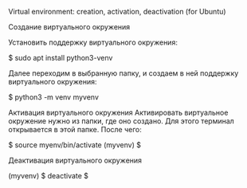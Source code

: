 Virtual environment: creation, activation, deactivation (for Ubuntu)

Создание виртуального окружения

Установить поддержку виртуального окружения:

$ sudo apt install python3-venv

Далее переходим в выбранную папку, и создаем в ней поддержку виртуального окружения:

$ python3 -m venv myvenv

Активация виртуального окружения Активировать виртуальное окружение нужно из папки, где оно создано. Для этого терминал открывается в этой папке. После чего:

$ source myenv/bin/activate
(myvenv) $

Деактивация виртуального окружения

(myvenv) $ deactivate
$

